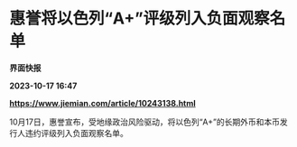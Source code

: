 # 惠誉将以色列“A+”评级列入负面观察名单
**界面快报**

**2023-10-17 16:47**

**https://www.jiemian.com/article/10243138.html**

10月17日，惠誉宣布，受地缘政治风险驱动，将以色列“A+”的长期外币和本币发行人违约评级列入负面观察名单。